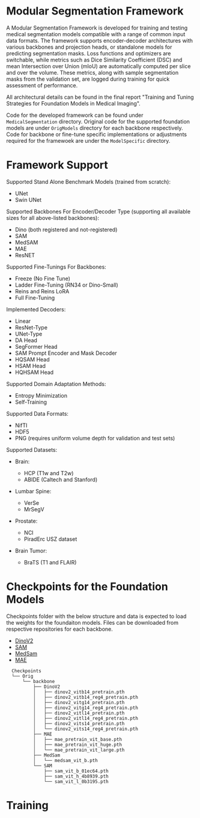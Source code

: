 # Modular Segmentation Framework

A Modular Segmentation Framework is developed for training and testing medical segmentation models compatible with a range of common input data formats. The framework supports encoder-decoder architectures with various backbones and projection heads, or standalone models for predicting segmentation masks. Loss functions and optimizers are switchable, while metrics such as Dice Similarity Coefficient (DSC) and mean Intersection over Union (mIoU) are automatically computed per slice and over the volume. These metrics, along with sample segmentation masks from the validation set, are logged during training for quick assessment of performance.

All architectural details can be found in the final report "Training and Tuning Strategies for Foundation Models in Medical Imaging".

Code for the developed framework can be found under `MedicalSegmentation` directory. Original code for the supported foundation models are under `OrigModels` directory for each backbone respectively. Code for backbone or fine-tune specific implementations or adjustments required for the framewoek are under the `ModelSpecific` directory.

# Framework Support

Supported Stand Alone Benchmark Models (trained from scratch):
* UNet
* Swin UNet

Supported Backbones For Encoder/Decoder Type (supporting all available sizes for all above-listed backbones):
* Dino (both registered and not-registered)
* SAM
* MedSAM
* MAE
* ResNET

Supported Fine-Tunings For Backbones:
* Freeze (No Fine Tune)
* Ladder Fine-Tuning (RN34 or Dino-Small)
* Reins and Reins LoRA
* Full Fine-Tuning

Implemented Decoders:
* Linear
* ResNet-Type
* UNet-Type
* DA Head
* SegFormer Head
* SAM Prompt Encoder and Mask Decoder
* HQSAM Head
* HSAM Head
* HQHSAM Head

Supported Domain Adaptation Methods:
* Entropy Minimization
* Self-Training

Supported Data Formats:
* NifTI
* HDF5
* PNG (requires uniform volume depth for validation and test sets)

Supported Datasets:
* Brain:
  - HCP (T1w and T2w)
  - ABIDE (Caltech and Stanford)
    
* Lumbar Spine:
  - VerSe
  - MrSegV

* Prostate:
  - NCI
  - PiradErc USZ dataset
 
* Brain Tumor:
  - BraTS (T1 and FLAIR)


# Checkpoints for the Foundation Models

Checkpoints folder with the below structure and data is expected to load the weights for the foundaiton models. Files can be downloaded from respective repositories for each backbone.

* [DinoV2](https://github.com/facebookresearch/dinov2)
* [SAM](https://github.com/facebookresearch/segment-anything)
* [MedSam](https://github.com/bowang-lab/MedSAM)
* [MAE](https://github.com/facebookresearch/mae)

```
  Checkpoints
  └── Orig
      └── backbone
          ├── DinoV2
          │   ├── dinov2_vitb14_pretrain.pth
          │   ├── dinov2_vitb14_reg4_pretrain.pth
          │   ├── dinov2_vitg14_pretrain.pth
          │   ├── dinov2_vitg14_reg4_pretrain.pth
          │   ├── dinov2_vitl14_pretrain.pth
          │   ├── dinov2_vitl14_reg4_pretrain.pth
          │   ├── dinov2_vits14_pretrain.pth
          │   └── dinov2_vits14_reg4_pretrain.pth
          ├── MAE
          │   ├── mae_pretrain_vit_base.pth
          │   ├── mae_pretrain_vit_huge.pth
          │   └── mae_pretrain_vit_large.pth
          ├── MedSam
          │   └── medsam_vit_b.pth
          └── SAM
              ├── sam_vit_b_01ec64.pth
              ├── sam_vit_h_4b8939.pth
              └── sam_vit_l_0b3195.pth
```

# Training 

